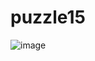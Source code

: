 # puzzle15

![image](https://user-images.githubusercontent.com/83856031/179424829-9cc68a97-4bac-4d58-b137-6203f700f4b1.png)


